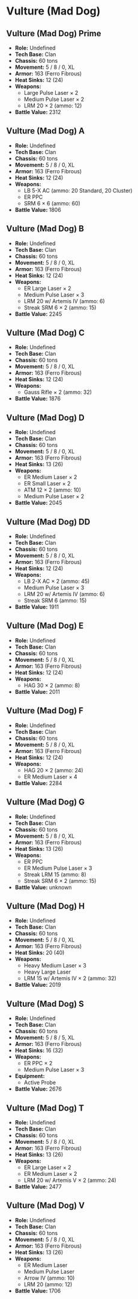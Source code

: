 # Vulture (Mad Dog)
## Vulture (Mad Dog) Prime
- **Role:** Undefined
- **Tech Base:** Clan
- **Chassis:** 60 tons
- **Movement:** 5 / 8 / 0, XL
- **Armor:** 163 (Ferro Fibrous)
- **Heat Sinks:** 12 (24)
- **Weapons:**
  - Large Pulse Laser × 2
  - Medium Pulse Laser × 2
  - LRM 20 × 2 (ammo: 12)
- **Battle Value:** 2312

## Vulture (Mad Dog) A
- **Role:** Undefined
- **Tech Base:** Clan
- **Chassis:** 60 tons
- **Movement:** 5 / 8 / 0, XL
- **Armor:** 163 (Ferro Fibrous)
- **Heat Sinks:** 12 (24)
- **Weapons:**
  - LB 5-X AC (ammo: 20 Standard, 20 Cluster)
  - ER PPC
  - SRM 6 × 6 (ammo: 60)
- **Battle Value:** 1806

## Vulture (Mad Dog) B
- **Role:** Undefined
- **Tech Base:** Clan
- **Chassis:** 60 tons
- **Movement:** 5 / 8 / 0, XL
- **Armor:** 163 (Ferro Fibrous)
- **Heat Sinks:** 12 (24)
- **Weapons:**
  - ER Large Laser × 2
  - Medium Pulse Laser × 3
  - LRM 20 w/ Artemis IV (ammo: 6)
  - Streak SRM 6 × 2 (ammo: 15)
- **Battle Value:** 2245

## Vulture (Mad Dog) C
- **Role:** Undefined
- **Tech Base:** Clan
- **Chassis:** 60 tons
- **Movement:** 5 / 8 / 0, XL
- **Armor:** 163 (Ferro Fibrous)
- **Heat Sinks:** 12 (24)
- **Weapons:**
  - Gauss Rifle × 2 (ammo: 32)
- **Battle Value:** 1876

## Vulture (Mad Dog) D
- **Role:** Undefined
- **Tech Base:** Clan
- **Chassis:** 60 tons
- **Movement:** 5 / 8 / 0, XL
- **Armor:** 163 (Ferro Fibrous)
- **Heat Sinks:** 13 (26)
- **Weapons:**
  - ER Medium Laser × 2
  - ER Small Laser × 2
  - ATM 12 × 2 (ammo: 10)
  - Medium Pulse Laser × 2
- **Battle Value:** 2045

## Vulture (Mad Dog) DD
- **Role:** Undefined
- **Tech Base:** Clan
- **Chassis:** 60 tons
- **Movement:** 5 / 8 / 0, XL
- **Armor:** 163 (Ferro Fibrous)
- **Heat Sinks:** 12 (24)
- **Weapons:**
  - LB 2-X AC × 2 (ammo: 45)
  - Medium Pulse Laser × 3
  - LRM 20 w/ Artemis IV (ammo: 6)
  - Streak SRM 6 (ammo: 15)
- **Battle Value:** 1911

## Vulture (Mad Dog) E
- **Role:** Undefined
- **Tech Base:** Clan
- **Chassis:** 60 tons
- **Movement:** 5 / 8 / 0, XL
- **Armor:** 163 (Ferro Fibrous)
- **Heat Sinks:** 12 (24)
- **Weapons:**
  - HAG 30 × 2 (ammo: 8)
- **Battle Value:** 2011

## Vulture (Mad Dog) F
- **Role:** Undefined
- **Tech Base:** Clan
- **Chassis:** 60 tons
- **Movement:** 5 / 8 / 0, XL
- **Armor:** 163 (Ferro Fibrous)
- **Heat Sinks:** 12 (24)
- **Weapons:**
  - HAG 20 × 2 (ammo: 24)
  - ER Medium Laser × 4
- **Battle Value:** 2284

## Vulture (Mad Dog) G
- **Role:** Undefined
- **Tech Base:** Clan
- **Chassis:** 60 tons
- **Movement:** 5 / 8 / 0, XL
- **Armor:** 163 (Ferro Fibrous)
- **Heat Sinks:** 13 (26)
- **Weapons:**
  - ER PPC
  - ER Medium Pulse Laser × 3
  - Streak LRM 15 (ammo: 8)
  - Streak SRM 6 × 2 (ammo: 15)
- **Battle Value:** unknown

## Vulture (Mad Dog) H
- **Role:** Undefined
- **Tech Base:** Clan
- **Chassis:** 60 tons
- **Movement:** 5 / 8 / 0, XL
- **Armor:** 163 (Ferro Fibrous)
- **Heat Sinks:** 20 (40)
- **Weapons:**
  - Heavy Medium Laser × 3
  - Heavy Large Laser
  - LRM 15 w/ Artemis IV × 2 (ammo: 32)
- **Battle Value:** 2019

## Vulture (Mad Dog) S
- **Role:** Undefined
- **Tech Base:** Clan
- **Chassis:** 60 tons
- **Movement:** 5 / 8 / 5, XL
- **Armor:** 163 (Ferro Fibrous)
- **Heat Sinks:** 16 (32)
- **Weapons:**
  - ER PPC × 2
  - Medium Pulse Laser × 3
- **Equipment:**
  - Active Probe
- **Battle Value:** 2676

## Vulture (Mad Dog) T
- **Role:** Undefined
- **Tech Base:** Clan
- **Chassis:** 60 tons
- **Movement:** 5 / 8 / 0, XL
- **Armor:** 163 (Ferro Fibrous)
- **Heat Sinks:** 13 (26)
- **Weapons:**
  - ER Large Laser × 2
  - ER Medium Laser × 2
  - LRM 20 w/ Artemis V × 2 (ammo: 24)
- **Battle Value:** 2477

## Vulture (Mad Dog) V
- **Role:** Undefined
- **Tech Base:** Clan
- **Chassis:** 60 tons
- **Movement:** 5 / 8 / 0, XL
- **Armor:** 163 (Ferro Fibrous)
- **Heat Sinks:** 13 (26)
- **Weapons:**
  - ER Medium Laser
  - Medium Pulse Laser
  - Arrow IV (ammo: 10)
  - LRM 20 (ammo: 12)
- **Battle Value:** 1706


